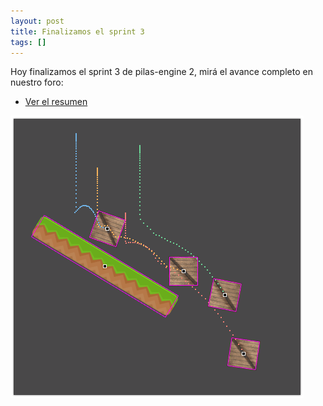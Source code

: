 ```yaml
---
layout: post
title: Finalizamos el sprint 3
tags: []
---
```


Hoy finalizamos el sprint 3 de pilas-engine 2, mirá el avance completo en
nuestro foro:

* [Ver el resumen](http://foro.pilas-engine.com.ar/t/resumen-del-sprint-03/1389)

![](/assets/noticias/sprint-03.png)
